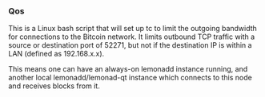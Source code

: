 ### Qos ###

This is a Linux bash script that will set up tc to limit the outgoing bandwidth for connections to the Bitcoin network. It limits outbound TCP traffic with a source or destination port of 52271, but not if the destination IP is within a LAN (defined as 192.168.x.x).

This means one can have an always-on lemonadd instance running, and another local lemonadd/lemonad-qt instance which connects to this node and receives blocks from it.
